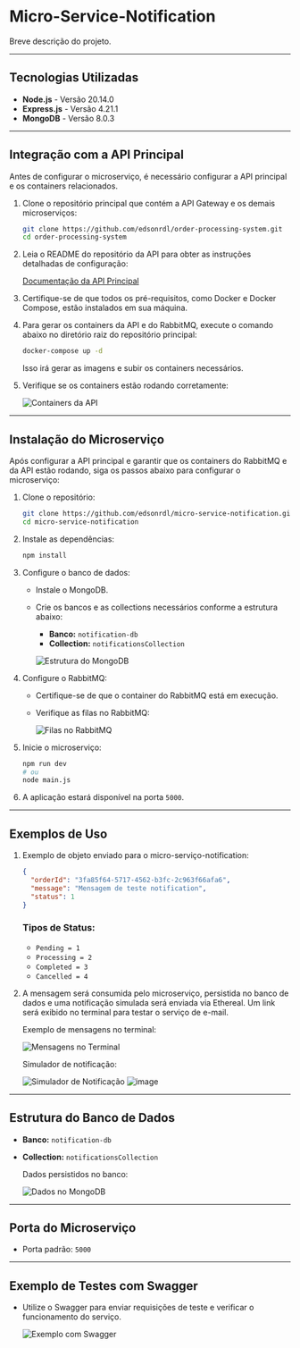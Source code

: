 # Micro-Service-Notification

Breve descrição do projeto.

---

## Tecnologias Utilizadas

- **Node.js** - Versão 20.14.0
- **Express.js** - Versão 4.21.1
- **MongoDB** - Versão 8.0.3

---

## Integração com a API Principal

Antes de configurar o microserviço, é necessário configurar a API principal e os containers relacionados.

1. Clone o repositório principal que contém a API Gateway e os demais microserviços:

   ```bash
   git clone https://github.com/edsonrdl/order-processing-system.git
   cd order-processing-system
   ```

2. Leia o README do repositório da API para obter as instruções detalhadas de configuração:

   [Documentação da API Principal](https://github.com/edsonrdl/order-processing-system)

3. Certifique-se de que todos os pré-requisitos, como Docker e Docker Compose, estão instalados em sua máquina.

4. Para gerar os containers da API e do RabbitMQ, execute o comando abaixo no diretório raiz do repositório principal:

   ```bash
   docker-compose up -d
   ```

   Isso irá gerar as imagens e subir os containers necessários.

5. Verifique se os containers estão rodando corretamente:

   ![Containers da API](https://github.com/user-attachments/assets/7d4ea054-d068-4564-9df9-2d01b92d9f2b)

---

## Instalação do Microserviço

Após configurar a API principal e garantir que os containers do RabbitMQ e da API estão rodando, siga os passos abaixo para configurar o microserviço:

1. Clone o repositório:

   ```bash
   git clone https://github.com/edsonrdl/micro-service-notification.git
   cd micro-service-notification
   ```

2. Instale as dependências:

   ```bash
   npm install
   ```

3. Configure o banco de dados:

   - Instale o MongoDB.
   - Crie os bancos e as collections necessários conforme a estrutura abaixo:

     - **Banco:** `notification-db`
     - **Collection:** `notificationsCollection`

     ![Estrutura do MongoDB](https://github.com/user-attachments/assets/f3286987-a556-45fe-b8b7-1232fce4beb6)

4. Configure o RabbitMQ:

   - Certifique-se de que o container do RabbitMQ está em execução.
   - Verifique as filas no RabbitMQ:

     ![Filas no RabbitMQ](https://github.com/user-attachments/assets/d6736e05-3311-408e-8dd1-f8144a800fa5)

5. Inicie o microserviço:

   ```bash
   npm run dev
   # ou
   node main.js
   ```

6. A aplicação estará disponível na porta `5000`.

---

## Exemplos de Uso

1. Exemplo de objeto enviado para o micro-serviço-notification:

   ```json
   {
     "orderId": "3fa85f64-5717-4562-b3fc-2c963f66afa6",
     "message": "Mensagem de teste notification",
     "status": 1
   }
   ```

   ### Tipos de Status:

   - `Pending = 1`
   - `Processing = 2`
   - `Completed = 3`
   - `Cancelled = 4`

2. A mensagem será consumida pelo microserviço, persistida no banco de dados e uma notificação simulada será enviada via Ethereal. Um link será exibido no terminal para testar o serviço de e-mail.

   Exemplo de mensagens no terminal:

   ![Mensagens no Terminal](https://github.com/user-attachments/assets/02e5991d-1d25-428e-a229-dca1cc841736)

   Simulador de notificação:

   ![Simulador de Notificação](https://github.com/user-attachments/assets/ab3f0c56-cdd2-456e-a445-4a2dc533a203)
![image](https://github.com/user-attachments/assets/1db71e44-af03-479b-8a74-31cc31631fc3)

---

## Estrutura do Banco de Dados

- **Banco:** `notification-db`
- **Collection:** `notificationsCollection`

  Dados persistidos no banco:

  ![Dados no MongoDB](https://github.com/user-attachments/assets/63deec3a-b862-4753-91ab-adc327edda69)

---

## Porta do Microserviço

- Porta padrão: `5000`

---

## Exemplo de Testes com Swagger

- Utilize o Swagger para enviar requisições de teste e verificar o funcionamento do serviço.

  ![Exemplo com Swagger](https://github.com/user-attachments/assets/0c14d902-67eb-4966-98ba-6a8bdf5abf94)
